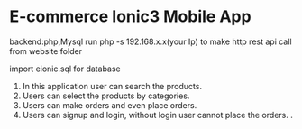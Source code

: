 # E-commerce Ionic3 Mobile App
backend:php,Mysql
run php -s 192.168.x.x(your Ip) to make http rest api call
from website folder

import eionic.sql for database

1. In this application user can search the products. 
2. Users can select the products by categories. 
3. Users can make orders and even place orders.
4. Users can signup and login, without login user cannot place the orders.
.
